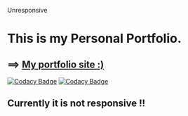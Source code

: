 <a href="#" style="text-decoration:none">Unresponsive</a>

# This is my Personal Portfolio.
## ==> [My portfolio site :)](https://rajat-portfolio.netlify.com/)

[![Codacy Badge](https://api.codacy.com/project/badge/Grade/707e2102eeb6474389ac9607191f4133)](https://app.codacy.com/app/rajatgour95/my_portfolio?utm_source=github.com&utm_medium=referral&utm_content=Rajat1999/my_portfolio&utm_campaign=Badge_Grade_Dashboard)
[![Codacy Badge](https://api.codacy.com/project/badge/Grade/56350da888ad418f82727ac98548310c)](https://app.codacy.com/app/Rajat1999/my_portfolio?utm_source=github.com&utm_medium=referral&utm_content=Rajat1999/my_portfolio&utm_campaign=Badge_Grade_Dashboard)


## Currently it is not responsive !!
